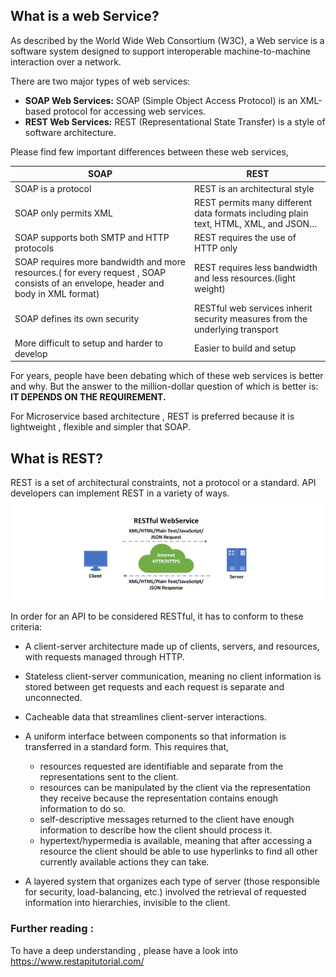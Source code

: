 ## What is a web Service?
As described by the World Wide Web Consortium (W3C), a Web service is a software system designed to support interoperable machine-to-machine interaction over a network. 

There are two major types of web services:
- **SOAP Web Services:** SOAP (Simple Object Access Protocol) is an XML-based protocol for accessing web services.
- **REST Web Services:** REST (Representational State Transfer) is a style of software architecture.

Please find few important differences between these web services,

| SOAP | REST |
| --- | ----------- |
| SOAP is a protocol | REST is an architectural style |
| SOAP only permits XML | REST permits many different data formats including plain text, HTML, XML, and JSON… |
| SOAP supports both SMTP and HTTP protocols | REST requires the use of HTTP only |
| SOAP requires more bandwidth and more resources.( for every request , SOAP consists of an envelope, header and body in XML format) | REST requires less bandwidth and less resources.(light weight) |
| SOAP defines its own security | RESTful web services inherit security measures from the underlying transport |
| More difficult to setup and harder to develop | Easier to build and setup |

For years, people have been debating which of these web services is better and why. But the answer to the million-dollar question of which is better is: **IT DEPENDS ON THE REQUIREMENT.**

For Microservice based architecture , REST is preferred because it is lightweight , flexible and simpler that SOAP.

## What is REST?
REST is a set of architectural constraints, not a protocol or a standard. API developers can implement REST in a variety of ways.  
 ![RESTfuleService](./pictures/RestfulApi.png)  

In order for an API to be considered RESTful, it has to conform to these criteria:  
- A client-server architecture made up of clients, servers, and resources, with requests managed through HTTP.
- Stateless client-server communication, meaning no client information is stored between get requests and each request is separate and unconnected.
- Cacheable data that streamlines client-server interactions.
- A uniform interface between components so that information is transferred in a standard form. This requires that, 
    - resources requested are identifiable and separate from the representations sent to the client.
    - resources can be manipulated by the client via the representation they receive because the representation contains enough information to do so.
    - self-descriptive messages returned to the client have enough information to describe how the client should process it.
    - hypertext/hypermedia is available, meaning that after accessing a resource the client should be able to use hyperlinks to find all other currently available actions they can take.

 - A layered system that organizes each type of server (those responsible for security, load-balancing, etc.) involved the retrieval of requested information into hierarchies, invisible to the client.

### Further reading :
To have a deep understanding , please have a look into https://www.restapitutorial.com/ 
